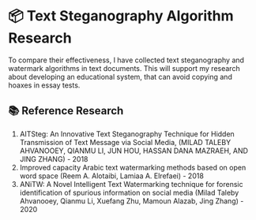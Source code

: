 # 📦 Text Steganography Algorithm Research

To compare their effectiveness, I have collected text steganography and watermark algorithms in text documents. This will support my research about developing an educational system, that can avoid copying and hoaxes in essay tests.

## 📚 Reference Research
1. AITSteg: An Innovative Text Steganography Technique for Hidden Transmission of Text Message via Social Media, (MILAD TALEBY AHVANOOEY, QIANMU LI, JUN HOU, HASSAN DANA MAZRAEH, AND JING ZHANG) - 2018
2. Improved capacity Arabic text watermarking methods based on open word space (Reem A. Alotaibi, Lamiaa A. Elrefaei) - 2018
3. ANiTW: A Novel Intelligent Text Watermarking technique for forensic identification of spurious information on social media (Milad Taleby Ahvanooey, Qianmu Li, Xuefang Zhu, Mamoun Alazab, Jing Zhang) - 2020
